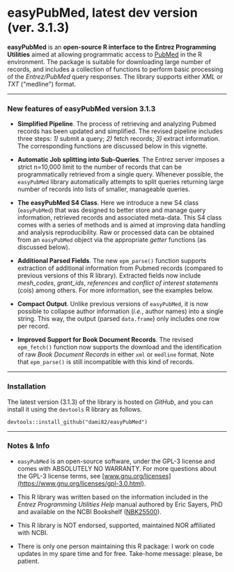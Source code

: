 # easyPubMed, latest dev version (ver. 3.1.3)

**easyPubMed** is an **open-source R interface to the Entrez Programming Utilities** aimed at allowing programmatic access to [PubMed](https://www.ncbi.nlm.nih.gov/pubmed/) in the R environment. 
The package is suitable for downloading large number of records, and includes a collection of functions to perform basic 
processing of the *Entrez/PubMed* query responses. The library supports either *XML* or *TXT* ("medline") format.

---



### New features of easyPubMed version 3.1.3

- **Simplified Pipeline**. The process of retrieving and analyzing Pubmed records 
has been updated and simplified. The revised pipeline includes three steps: 
*1)* submit a query;  *2)* fetch records;  *3)* extract information. The 
corresponding functions are discussed below in this vignette.


- **Automatic Job splitting into Sub-Queries**. The Entrez server imposes a strict 
n=10,000 limit to the number of records that can be programmatically 
retrieved from a single query. Whenever possible, the `easyPubMed` 
library automatically attempts to split queries returning large number of
records into lists of smaller, manageable queries.  


- **The easyPubMed S4 Class**. Here we introduce a new S4 class 
(`easyPubMed`) that was designed to better store and manage query information, 
retrieved records and associated meta-data. 
This S4 class comes with a series of methods and is 
aimed at improving data handling and analysis reproducibility. Raw or processed
data can be obtained from an `easyPubMed` object via the appropriate
*getter* functions (as discussed below).


- **Additional Parsed Fields**. The new `epm_parse()` function supports 
extraction of additional information from Pubmed records (compared to 
previous versions of this R library). Extracted fields now include
*mesh_codes*, *grant_ids*, *references* and *conflict of interest statements* 
(cois) among others. For more information, see the examples below. 


- **Compact Output**. Unlike previous versions of `easyPubMed`, it is now 
possible to collapse author information (*i.e.*, author names) into a 
single string. This way, the output (parsed `data.frame`) only 
includes one row per record.


- **Improved Support for Book Document Records**. The revised `epm_fetch()` 
function now supports the download and the identification of raw 
*Book Document Records* in either `xml` 
or `medline` format. Note that `epm_parse()` is still incompatible with
this kind of records.

---


### Installation

The latest version (3.1.3) of the library is hosted on *GitHub*, and you can install it using the `devtools` R library as follows.

```
devtools::install_github("dami82/easyPubMed")
```

---

### Notes & Info

- `easyPubMed` is an open-source software, under the GPL-3 license and comes with ABSOLUTELY NO WARRANTY. For more questions about the GPL-3 license terms, see [www.gnu.org/licenses](https://www.gnu.org/licenses/gpl-3.0.html).

- This R library was written based on the information included in the *Entrez Programming Utilities Help* manual authored by Eric Sayers, PhD and available on the NCBI Bookshelf ([NBK25500](https://www.ncbi.nlm.nih.gov/books/NBK25500/)).

- This R library is NOT endorsed, supported, maintained NOR affiliated with NCBI.

- There is only one person maintaining this R package: I work on code updates in my spare time and for free. Take-home message: please, be patient.

 

  
